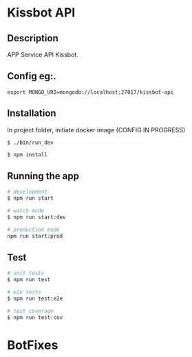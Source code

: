 # Kissbot API

## Description

APP Service API Kissbot.

## Config eg:.
````
export MONGO_URI=mongodb://localhost:27017/kissbot-api
````

## Installation

In project folder, initiate docker image (CONFIG IN PROGRESS)

```
$ ./bin/run_dev
```

```bash
$ npm install
```

## Running the app

```bash
# development
$ npm run start

# watch mode
$ npm run start:dev

# production mode
npm run start:prod
```

## Test

```bash
# unit tests
$ npm run test

# e2e tests
$ npm run test:e2e

# test coverage
$ npm run test:cov
```


# BotFixes
